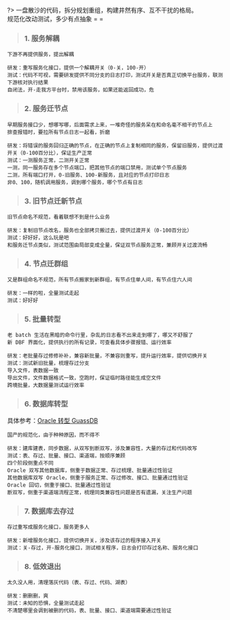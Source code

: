 <!-- 大型应用规范化 -->

?> 一盘散沙的代码，拆分规划重组，构建井然有序、互不干扰的格局。 <br>
规范化改动测试，多少有点抽象 = =

> ### 1. 服务解耦

```
下游不再提供服务，提出解耦

研发：重写服务化接口，提供一个解耦开关（0-关，100-开）
测试：代码不可视，需要研发提供不同分支的日志打印，测试开关是否真正切换平台服务，联测下游核对执行结果
自闭法，开-走我方平台时，禁用该服务，如果还能返回成功，危
```

> ### 2. 服务迁节点

```
早期服务接口少，想哪写哪，后面需求上来，一堆奇怪的服务呆在和命名毫不相干的节点上
排查报错时，要拉所有节点日志一起看，折磨

研发：将错误的服务回归正确的节点，在正确的节点上复制相同的服务，保留旧服务，提供过渡开关（0-100百分比），保证生产正常
测试：一测服务正常，二测开关正常
一测，同一服务存在多个节点端口，把其他节点的端口禁用，测试单个节点服务
二测，所有端口打开，0-旧服务、100-新服务，且对应的节点打印日志
非0、100，随机调用服务，调到哪个服务，哪个节点有日志
```

> ### 3. 旧节点迁新节点

```
旧节点命名不规范，看着联想不到是什么业务

研发：复制旧节点改名，服务也全部拷贝搬过去，提供过渡开关（0-100百分比）
测试：好好好，这么玩是吧
和服务迁节点类似，测试范围由局部变成全量，保证双节点服务正常，兼顾开关过渡流畅
```

> ### 4. 节点迁群组

```
又是群组命名不规范，所有节点搬家到新群组，有节点住单人间，有节点住六人间

研发：一样的啦，全量测试走起
测试：好好好
```

> ### 5. 批量转型

```
老 batch 生活在黑暗的命令行里，杂乱的日志看不出来走到哪了，哪又不舒服了
新 DBF 界面化，提供执行的所有记录，可查看具体步骤报错、运行效率

研发：老批量存过修修补补，兼容新批量，不兼容则重写，提升运行效率，提供切换开关
测试：测试新旧批量，梳理存过分支
导入文件，表数据一致
导出文件，文件数据格式一致，空跑时，保证临时路径能生成空文件
跨境批量，大数据量测试运行效率
```

> ### 6. 数据库转型

具体参考：[Oracle 转型 GuassDB](../main/exGauss.md)

```
国产的规范化，由于种种原因，而不得不

研发：建库建表，同步数据，从双写到断双写，涉及兼容性，大量的存过和代码改写
测试：表、存过、批量、接口、渠道端，按顺序兼顾
四个阶段侧重点不同
Oracle 双写其他数据库，侧重于数据正常、存过梳理、批量通过性验证
其他数据库双写 Oracle，侧重于服务正常、存过修改、接口、批量通过性验证
Oracle 回切，侧重于接口、批量通过性验证
断双写，侧重于渠道端流程正常，梳理同类兼容性问题是否有遗漏，关注生产问题
```

> ### 7. 数据库去存过

```
存过重写成服务化接口，服务更多人

研发：新增服务化接口，提供切换开关，涉及该存过的程序接入开关
测试：关-存过，开-服务化接口，测试相关程序，日志会打印存过名称、服务化接口
```

> ### 8. 低效退出

```
太久没人用，清理落灰代码（表、存过、代码、湖表）

研发：删删删，爽
测试：未知的恐惧，全量测试走起
不清楚哪里会调到被删的代码，表、批量、接口、渠道端需要通过性验证
```

